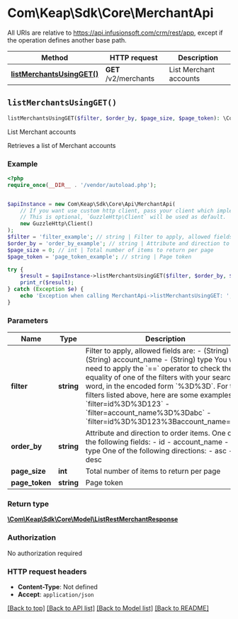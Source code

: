 # Com\Keap\Sdk\Core\MerchantApi

All URIs are relative to https://api.infusionsoft.com/crm/rest/app, except if the operation defines another base path.

| Method | HTTP request | Description |
| ------------- | ------------- | ------------- |
| [**listMerchantsUsingGET()**](MerchantApi.md#listMerchantsUsingGET) | **GET** /v2/merchants | List Merchant accounts |


## `listMerchantsUsingGET()`

```php
listMerchantsUsingGET($filter, $order_by, $page_size, $page_token): \Com\Keap\Sdk\Core\Model\ListRestMerchantResponse
```

List Merchant accounts

Retrieves a list of Merchant accounts

### Example

```php
<?php
require_once(__DIR__ . '/vendor/autoload.php');


$apiInstance = new Com\Keap\Sdk\Core\Api\MerchantApi(
    // If you want use custom http client, pass your client which implements `GuzzleHttp\ClientInterface`.
    // This is optional, `GuzzleHttp\Client` will be used as default.
    new GuzzleHttp\Client()
);
$filter = 'filter_example'; // string | Filter to apply, allowed fields are: - (String) id - (String) account_name - (String) type You will need to apply the `==` operator to check the equality of one of the filters with your searched word, in the encoded form `%3D%3D`. For the filters listed above, here are some examples: - `filter=id%3D%3D123` - `filter=account_name%3D%3Dabc` - `filter=id%3D%3D123%3Baccount_name=abc`
$order_by = 'order_by_example'; // string | Attribute and direction to order items. One of the following fields: - id - account_name - type One of the following directions: - asc - desc
$page_size = 0; // int | Total number of items to return per page
$page_token = 'page_token_example'; // string | Page token

try {
    $result = $apiInstance->listMerchantsUsingGET($filter, $order_by, $page_size, $page_token);
    print_r($result);
} catch (Exception $e) {
    echo 'Exception when calling MerchantApi->listMerchantsUsingGET: ', $e->getMessage(), PHP_EOL;
}
```

### Parameters

| Name | Type | Description  | Notes |
| ------------- | ------------- | ------------- | ------------- |
| **filter** | **string**| Filter to apply, allowed fields are: - (String) id - (String) account_name - (String) type You will need to apply the &#x60;&#x3D;&#x3D;&#x60; operator to check the equality of one of the filters with your searched word, in the encoded form &#x60;%3D%3D&#x60;. For the filters listed above, here are some examples: - &#x60;filter&#x3D;id%3D%3D123&#x60; - &#x60;filter&#x3D;account_name%3D%3Dabc&#x60; - &#x60;filter&#x3D;id%3D%3D123%3Baccount_name&#x3D;abc&#x60; | [optional] |
| **order_by** | **string**| Attribute and direction to order items. One of the following fields: - id - account_name - type One of the following directions: - asc - desc | [optional] |
| **page_size** | **int**| Total number of items to return per page | [optional] |
| **page_token** | **string**| Page token | [optional] |

### Return type

[**\Com\Keap\Sdk\Core\Model\ListRestMerchantResponse**](../Model/ListRestMerchantResponse.md)

### Authorization

No authorization required

### HTTP request headers

- **Content-Type**: Not defined
- **Accept**: `application/json`

[[Back to top]](#) [[Back to API list]](../../README.md#endpoints)
[[Back to Model list]](../../README.md#models)
[[Back to README]](../../README.md)
